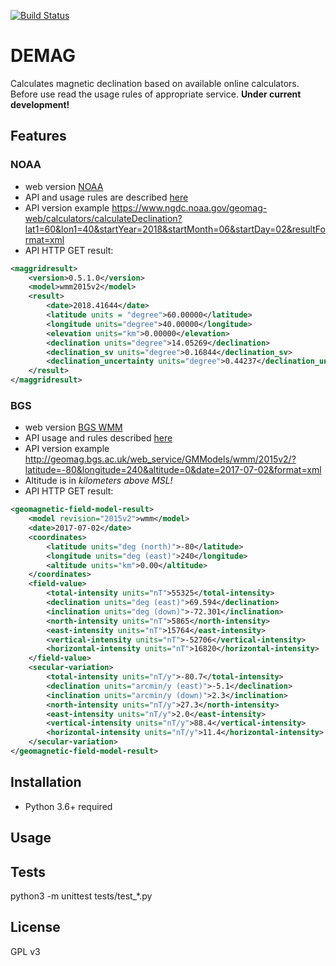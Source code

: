 [![Build Status](https://travis-ci.org/proway2/demag.svg?branch=master)](https://travis-ci.org/proway2/demag)

# DEMAG

Calculates magnetic declination based on available online calculators. Before use read the usage rules of appropriate service.
**Under current development!**

## Features

### NOAA
- web version [NOAA](https://www.ngdc.noaa.gov/geomag/calculators/magcalc.shtml)
- API and usage rules are described [here](https://www.ngdc.noaa.gov/geomag/calculators/help/declinationHelp.html)
- API version example https://www.ngdc.noaa.gov/geomag-web/calculators/calculateDeclination?lat1=60&lon1=40&startYear=2018&startMonth=06&startDay=02&resultFormat=xml
- API HTTP GET result:
```xml
<maggridresult>
    <version>0.5.1.0</version>
    <model>wmm2015v2</model>
    <result>
        <date>2018.41644</date>
        <latitude units = "degree">60.00000</latitude>
        <longitude units="degree">40.00000</longitude>
        <elevation units="km">0.00000</elevation>
        <declination units="degree">14.05269</declination>
        <declination_sv units="degree">0.16844</declination_sv>
        <declination_uncertainty units="degree">0.44237</declination_uncertainty>
    </result>
</maggridresult>
```

### BGS
- web version [BGS WMM](http://geomag.bgs.ac.uk/data_service/models_compass/wmm_calc.html)
- API usage and rules described [here]()
- API version example http://geomag.bgs.ac.uk/web_service/GMModels/wmm/2015v2/?latitude=-80&longitude=240&altitude=0&date=2017-07-02&format=xml
- Altitude is in *kilometers above MSL!*
- API HTTP GET result:
```xml
<geomagnetic-field-model-result>
    <model revision="2015v2">wmm</model>
    <date>2017-07-02</date>
    <coordinates>
        <latitude units="deg (north)">-80</latitude>
        <longitude units="deg (east)">240</longitude>
        <altitude units="km">0.00</altitude>
    </coordinates>
    <field-value>
        <total-intensity units="nT">55325</total-intensity>
        <declination units="deg (east)">69.594</declination>
        <inclination units="deg (down)">-72.301</inclination>
        <north-intensity units="nT">5865</north-intensity>
        <east-intensity units="nT">15764</east-intensity>
        <vertical-intensity units="nT">-52706</vertical-intensity>
        <horizontal-intensity units="nT">16820</horizontal-intensity>
    </field-value>
    <secular-variation>
        <total-intensity units="nT/y">-80.7</total-intensity>
        <declination units="arcmin/y (east)">-5.1</declination>
        <inclination units="arcmin/y (down)">2.3</inclination>
        <north-intensity units="nT/y">27.3</north-intensity>
        <east-intensity units="nT/y">2.0</east-intensity>
        <vertical-intensity units="nT/y">88.4</vertical-intensity>
        <horizontal-intensity units="nT/y">11.4</horizontal-intensity>
    </secular-variation>
</geomagnetic-field-model-result>
```

## Installation
- Python 3.6+ required

## Usage

## Tests
python3 -m unittest tests/test_*.py

## License
GPL v3
